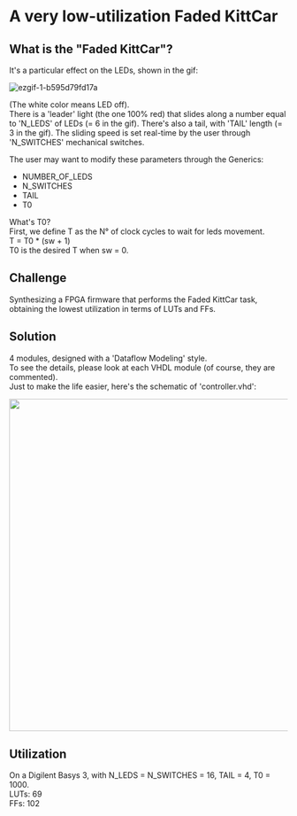 # A very low-utilization Faded KittCar


## What is the "Faded KittCar"?  
It's a particular effect on the LEDs, shown in the gif:

![ezgif-1-b595d79fd17a](https://user-images.githubusercontent.com/92381157/137212284-da792547-5158-4a64-a4ed-4018f0796a4b.gif)  


(The white color means LED off).   
There is a 'leader' light (the one 100% red) that slides along a number equal to 'N_LEDS' of LEDs (= 6 in the gif). There's also a tail, with 'TAIL' length (= 3 in the gif). The sliding speed is set real-time by the user through 'N_SWITCHES' mechanical switches.


The user may want to modify these parameters through the Generics:  
- NUMBER_OF_LEDS
- N_SWITCHES
- TAIL
- T0  
  
What's T0?  
First, we define T as the N° of clock cycles to wait for leds movement.  
T = T0 * (sw + 1)    
T0 is the desired T when sw = 0.

## Challenge
Synthesizing a FPGA firmware that performs the Faded KittCar task, obtaining the lowest utilization in terms of LUTs and FFs.

## Solution
4 modules, designed with a 'Dataflow Modeling' style.  
To see the details, please look at each VHDL module (of course, they are commented).  
Just to make the life easier, here's the schematic of 'controller.vhd':  

<img src="https://user-images.githubusercontent.com/92381157/137215879-ea764a5d-5e8c-4b94-87a9-695001fdda48.jpg" width="600">

## Utilization
On a Digilent Basys 3, with N_LEDS = N_SWITCHES = 16, TAIL = 4, T0 = 1000.   
LUTs: 69  
FFs: 102  


 
